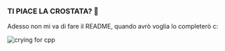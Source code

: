 ### TI PIACE LA CROSTATA? 🥧

Adesso non mi va di fare il README, quando avrò voglia lo completerò c:

![crying for cpp](https://user-images.githubusercontent.com/81450033/164502005-f174d5c7-1d53-47e6-b10e-74c7d3cec4b1.jpg)
